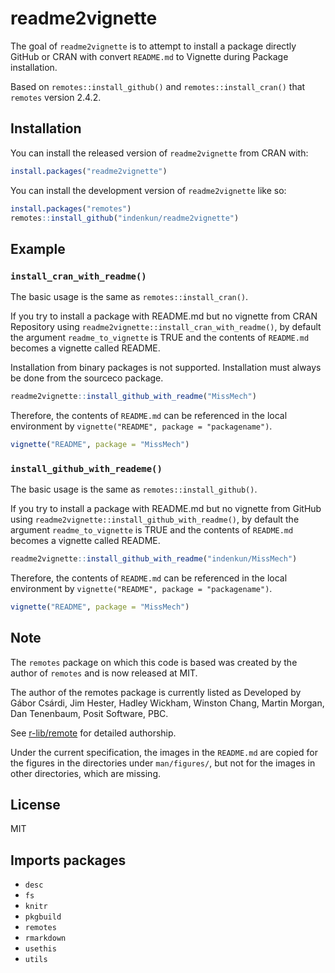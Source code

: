 
<!-- README.md is generated from README.Rmd. Please edit that file -->

# readme2vignette

<!-- badges: start -->
<!-- badges: end -->

The goal of `readme2vignette` is to attempt to install a package
directly GitHub or CRAN with convert `README.md` to Vignette during
Package installation.

Based on `remotes::install_github()` and `remotes::install_cran()` that
`remotes` version 2.4.2.

## Installation

You can install the released version of `readme2vignette` from CRAN
with:

``` r
install.packages("readme2vignette")
```

You can install the development version of `readme2vignette` like so:

``` r
install.packages("remotes")
remotes::install_github("indenkun/readme2vignette")
```

## Example

### `install_cran_with_readme()`

The basic usage is the same as `remotes::install_cran()`.

If you try to install a package with README.md but no vignette from CRAN
Repository using `readme2vignette::install_cran_with_readme()`, by
default the argument `readme_to_vignette` is TRUE and the contents of
`README.md` becomes a vignette called README.

Installation from binary packages is not supported. Installation must
always be done from the sourceco package.

``` r
readme2vignette::install_github_with_readme("MissMech")
```

Therefore, the contents of `README.md` can be referenced in the local
environment by `vignette("README", package = "packagename")`.

``` r
vignette("README", package = "MissMech")
```

### `install_github_with_reademe()`

The basic usage is the same as `remotes::install_github()`.

If you try to install a package with README.md but no vignette from
GitHub using `readme2vignette::install_github_with_readme()`, by default
the argument `readme_to_vignette` is TRUE and the contents of
`README.md` becomes a vignette called README.

``` r
readme2vignette::install_github_with_readme("indenkun/MissMech")
```

Therefore, the contents of `README.md` can be referenced in the local
environment by `vignette("README", package = "packagename")`.

``` r
vignette("README", package = "MissMech")
```

## Note

The `remotes` package on which this code is based was created by the
author of `remotes` and is now released at MIT.

The author of the remotes package is currently listed as Developed by
Gábor Csárdi, Jim Hester, Hadley Wickham, Winston Chang, Martin Morgan,
Dan Tenenbaum, Posit Software, PBC.

See [r-lib/remote](https://github.com/r-lib/remotes) for detailed
authorship.

Under the current specification, the images in the `README.md` are
copied for the figures in the directories under `man/figures/`, but not
for the images in other directories, which are missing.

## License

MIT

## Imports packages

- `desc`
- `fs`
- `knitr`
- `pkgbuild`
- `remotes`
- `rmarkdown`
- `usethis`
- `utils`
